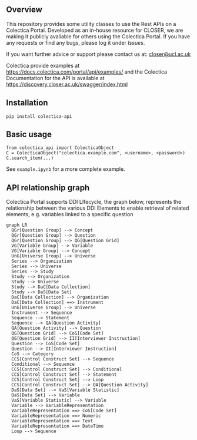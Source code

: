 ## Overview

This repository provides some utility classes to use the Rest APIs on a Colectica Portal. 
Developed as an in-house resource for CLOSER, we are making it publicly avaliable for others using the Colectica Portal.
If you have any requests or find any bugs, please log it under *Issues*.

If you want further advice or support please contact us at: closer@ucl.ac.uk

Colectica provide examples at https://docs.colectica.com/portal/api/examples/ and the Colectica Documentation for the API is available at https://discovery.closer.ac.uk/swagger/index.html

## Installation

```
pip install colectica-api
```

## Basic usage

```
from colectica_api import ColecticaObject
C = ColecticaObject("colectica.example.com", <username>, <password>)
C.search_item(...)
```

See `example.ipynb` for a more complete example.

## API relationship graph
Colectica Portal supports DDI LIfecycle, the graph below, represents the relationship between the various DDI Elements to enable retrieval of related elements, e.g. variables linked to a specific question

```mermaid
graph LR
  QGr[Question Group] --> Concept
  QGr[Question Group] --> Question
  QGr[Question Group] --> QG[Question Grid]
  VG[Variable Group] --> Variable
  VG[Variable Group] --> Concept
  UnG[Universe Group] --> Universe
  Series --> Organization
  Series --> Universe
  Series --> Study
  Study --> Organization
  Study --> Universe
  Study --> DaC[Data Collection]
  Study --> DaS[Data Set]
  DaC[Data Collection] --> Organization
  DaC[Data Collection] ==> Instrument
  UnG[Universe Group] --> Universe
  Instrument --> Sequence
  Sequence --> Statement
  Sequence --> QA[Question Activity]
  QA[Question Activity] --> Question
  QG[Question Grid] --> CoS[Code Set]
  QG[Question Grid] --> II[Interviewer Instruction]
  Question --> CoS[Code Set]
  Question --> II[Interviewer Instruction]
  CoS --> Category
  CCS[Control Construct Set] --> Sequence
  Conditional --> Sequence
  CCS[Control Construct Set] --> Conditional
  CCS[Control Construct Set] --> Statement
  CCS[Control Construct Set] --> Loop
  CCS[Control Construct Set] --> QA[Question Activity]
  DaS[Data Set] --> VaS[Variable Statistic]
  DaS[Data Set] --> Variable
  VaS[Variable Statistic] --> Variable
  Variable --> VariableRepresentation
  VariableRepresentation ==> CoS[Code Set]
  VariableRepresentation ==> Numeric
  VariableRepresentation ==> Text
  VariableRepresentation ==> DateTime
  Loop --> Sequence
```
